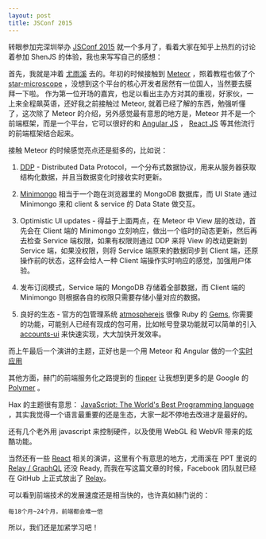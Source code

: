 ```yaml
---
layout: post
title: JSConf 2015
---
```

转眼参加完深圳举办 [JSConf 2015](http://2015.jsconf.cn/) 就一个多月了，看着大家在知乎上热烈的讨论着参加 ShenJS 的体验，我也来写写自己的感想：

<!--break-->

首先，我就是冲着 [尤雨溪](http://www.zhihu.com/people/evanyou) 去的。年初的时候接触到 [Meteor](https://www.meteor.com/) ，照着教程也做了个 [star-microscope](http://star-microscope.meteor.com) ，没想到这个平台的核心开发者居然有一位国人，当然要去膜拜一下啦。 作为第一位开场的嘉宾，也足以看出主办方对其的重视，好家伙，一上来全程飙英语，还好我之前接触过 Meteor, 就着已经了解的东西，勉强听懂了，这次除了 Meteor 的介绍，另外感觉最有意思的地方是，Meteor 并不是一个前端框架，而是一个平台，它可以很好的和 [Angular JS](https://angularjs.org) ， [React JS](http://facebook.github.io/react) 等其他流行的前端框架结合起来。

接触 Meteor 的时候感觉亮点还是挺多的，比如说：

1. [DDP](https://www.meteor.com/ddp) - Distributed Data Protocol，一个分布式数据协议，用来从服务器获取结构化数据，并且当数据变化时接收实时更新。

2. [Minimongo](https://www.meteor.com/mini-databases)  相当于一个跑在浏览器里的 MongoDB 数据库，而 UI State 通过 Minimongo 来和 client & service 的 Data State 做交互。

3. Optimistic UI updates - 得益于上面两点，在 Meteor 中 View 层的改动，首先会在 Client 端的 Minimongo 立刻响应，做出一个临时的动态更新，然后再去检查 Service 端权限，如果有权限则通过 DDP 来将 View 的改动更新到 Service 端，如果没权限，则将 Service 端原来的数据同步到 Client 端，还原操作前的状态，这样会给人一种 Client 端操作实时响应的感觉，加强用户体验。

4. 发布订阅模式，Service 端的 MongoDB 存储着全部数据，而 Client 端的 Minimongo 则根据各自的权限只需要存储小量对应的数据。

5. 良好的生态 - 官方的包管理系统 [atmospherejs](https://atmospherejs.com) 很像 Ruby 的 [Gems](https://rubygems.org), 你需要的功能，可能别人已经有现成的包可用，比如帐号登录功能就可以简单的引入 [accounts-ui](https://atmospherejs.com/meteor/accounts-ui) 来快速实现，大大加快开发效率。

而上午最后一个演讲的主题，正好也是一个用 Meteor 和 Angular 做的一个[实时应用](http://shenjs.meteor.com)



其他方面，赫门的前端服务化之路提到的 [flipper](https://github.com/jsconfcn/ShenJS/blob/gh-pages/slides/前端服务化之路.pdf) 让我想到更多的是 Google 的 [Polymer](https://www.polymer-project.org/1.0) 。

Hax 的主题很有意思： [JavaScript: The World's Best Programming language](http://johnhax.net/2015/js-the-best/#0) ，其实我觉得一个语言最重要的还是生态，大家一起不停地去改进才是最好的。

还有几个老外用 javascript 来控制硬件，以及使用 WebGL 和 WebVR 带来的炫酷功能。

当然还有一些 [React](http://facebook.github.io/react) 相关的演讲，这里有个有意思的地方，尤雨溪在 PPT 里说的 [Relay / GraphQL](http://slides.com/evanyou/shenjs#/13) 还没 Ready, 而我在写这篇文章的时候，Facebook 团队就已经在 GitHub 上正式放出了 [Relay](https://github.com/facebook/relay)。

可以看到前端技术的发展速度还是相当快的，也许真如赫门说的：

    每18个月~24个月，前端都会难一倍

所以，我们还是加紧学习吧！
